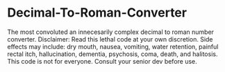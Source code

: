 # Decimal-To-Roman-Converter
The most convoluted an innecesarily complex decimal to roman number converter.
Disclaimer:
Read this lethal code at your own discretion.
Side effects may include: dry mouth, nausea, vomiting, water retention, painful rectal itch, hallucination, dementia, psychosis, coma, death, and halitosis. This code is not for everyone. Consult your senior dev before use.
